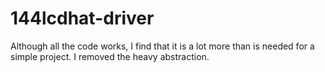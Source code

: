 # 144lcdhat-driver
Although all the code works, I find that it is
a lot more than is needed for a simple project.
I removed the heavy abstraction. 
